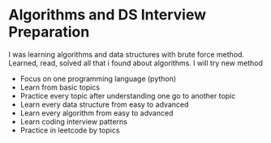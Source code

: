 # Algorithms and DS Interview Preparation

I was learning algorithms and data structures with brute force method.
Learned, read, solved all that i found about algorithms. I will try new method

* Focus on one programming language (python)
* Learn from basic topics
* Practice every topic after understanding one go to another topic
* Learn every data structure from easy to advanced
* Learn every algorithm from easy to advanced
* Learn coding interview patterns
* Practice in leetcode by topics

